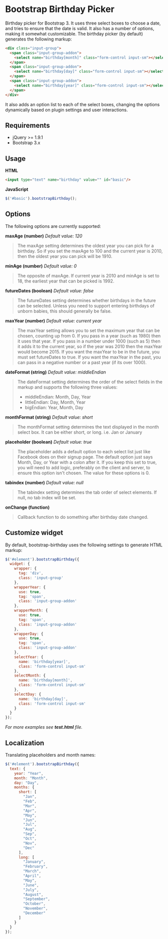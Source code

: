 # Bootstrap Birthday Picker
Birthday picker for Bootstrap 3. It uses three select boxes to choose a date, and tries to ensure that the date is valid. It also has a number of options, making it somewhat customizable. The birthday picker (by default) generates the following markup:
```html
<div class="input-group">
  <span class="input-group-addon">
    <select name="birthday[month]" class="form-control input-sm"></select>
  </span>
  <span class="input-group-addon">
    <select name="birthday[day]" class="form-control input-sm"></select>
  </span>
  <span class="input-group-addon">
    <select name="birthday[year]" class="form-control input-sm"></select>
  </span>
</div>
```
It also adds an option list to each of the select boxes, changing the options dynamically based on plugin settings and user interactions.

## Requirements

- jQuery >= 1.9.1
- Bootstrap 3.x

## Usage

**HTML**
```html
<input type="text" name="birthday" value="" id="basic"/>
```

**JavaScript**
```javascript
$('#basic').bootstrapBirthday();
```

## Options

The following options are currently supported:

**maxAge (number)** *Default value: 120*
> The maxAge setting determines the oldest year you can pick for a birthday. So if you set the maxAge to 100 and the current year is 2010, then the oldest year you can pick will be 1910.

**minAge (number)** *Default value: 0*
> The opposite of maxAge. If current year is 2010 and minAge is set to 18, the earliest year that can be picked is 1992.

**futureDates (boolean)** *Default value: false*
> The futureDates setting determines whether birthdays in the future can be selected. Unless you need to support entering birthdays of unborn babies, this should generally be false.

**maxYear (number)** *Default value: current year*
> The maxYear setting allows you to set the maximum year that can be chosen, counting up from 0. If you pass in a year (such as 1980) then it uses that year. If you pass in a number under 1000 (such as 5) then it adds it to the current year, so if the year was 2010 then the maxYear would become 2015. If you want the maxYear to be in the future, you must set futureDates to true. If you want the maxYear in the past, you can pass in a negative number or a past year (if its over 1000).

**dateFormat (string)** *Default value: middleEndian*
> The dateFormat setting determines the order of the select fields in the markup and supports the following three values:
> - middleEndian: Month, Day, Year
> - littleEndian: Day, Month, Year
> - bigEndian: Year, Month, Day

**monthFormat (string)** *Default value: short*
> The monthFormat setting determines the text displayed in the month select box. It can be either short, or long. i.e. Jan or January

**placeholder (boolean)** *Default value: true*
> The placeholder adds a default option to each select list just like Facebook does on their signup page. The default option just says Month, Day, or Year with a colon after it. If you keep this set to true, you will need to add logic, preferably on the client and server, to ensure this option isn't chosen. The value for these options is 0.

**tabindex (number)** *Default value: null*
> The tabindex setting determines the tab order of select elements. If null, no tab index will be set.

**onChange (function)**
> Callback function to do something after birthday date changed.

## Customize widget

By default, bootstrap-birthday uses the following settings to generate HTML markup:

```javascript
$('#element').bootstrapBirthday({
  widget: {
    wrapper: {
      tag: 'div',
      class: 'input-group'
    },
    wrapperYear: {
      use: true,
      tag: 'span',
      class: 'input-group-addon'
    },
    wrapperMonth: {
      use: true,
      tag: 'span',
      class: 'input-group-addon'
    },
    wrapperDay: {
      use: true,
      tag: 'span',
      class: 'input-group-addon'
    },
    selectYear: {
      name: 'birthday[year]',
      class: 'form-control input-sm'
    },
    selectMonth: {
      name: 'birthday[month]',
      class: 'form-control input-sm'
    },
    selectDay: {
      name: 'birthday[day]',
      class: 'form-control input-sm'
    }
  }
});
```

*For more examples see **test.html** file.*

## Localization

Translating placeholders and month names:

```javascript
$('#element').bootstrapBirthday({
  text: {
    year: "Year",
    month: "Month",
    day: "Day",
    months: {
      short: [
        "Jan",
        "Feb",
        "Mar",
        "Apr",
        "May",
        "Jun",
        "Jul",
        "Aug",
        "Sep",
        "Oct",
        "Nov",
        "Dec"
      ],
      long: [
        "January",
        "February",
        "March",
        "April",
        "May",
        "June",
        "July",
        "August",
        "September",
        "October",
        "November",
        "December"
      ]
    }
  }
});
```
